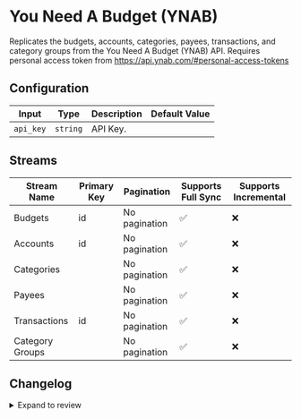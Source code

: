 # You Need A Budget (YNAB)
Replicates the budgets, accounts, categories, payees, transactions, and category groups from the You Need A Budget (YNAB) API. Requires personal access token from https://api.ynab.com/#personal-access-tokens

## Configuration

| Input | Type | Description | Default Value |
|-------|------|-------------|---------------|
| `api_key` | `string` | API Key.  |  |

## Streams
| Stream Name | Primary Key | Pagination | Supports Full Sync | Supports Incremental |
|-------------|-------------|------------|---------------------|----------------------|
| Budgets | id | No pagination | ✅ |  ❌  |
| Accounts | id | No pagination | ✅ |  ❌  |
| Categories |  | No pagination | ✅ |  ❌  |
| Payees |  | No pagination | ✅ |  ❌  |
| Transactions | id | No pagination | ✅ |  ❌  |
| Category Groups |  | No pagination | ✅ |  ❌  |

## Changelog

<details>
  <summary>Expand to review</summary>

| Version | Date | Pull Request | Subject |
|---------|------|--------------|---------|
| 0.0.22 | 2025-04-26 | [58936](https://github.com/airbytehq/airbyte/pull/58936) | Update dependencies |
| 0.0.21 | 2025-04-19 | [58566](https://github.com/airbytehq/airbyte/pull/58566) | Update dependencies |
| 0.0.20 | 2025-04-12 | [58012](https://github.com/airbytehq/airbyte/pull/58012) | Update dependencies |
| 0.0.19 | 2025-04-05 | [57373](https://github.com/airbytehq/airbyte/pull/57373) | Update dependencies |
| 0.0.18 | 2025-03-29 | [56818](https://github.com/airbytehq/airbyte/pull/56818) | Update dependencies |
| 0.0.17 | 2025-03-22 | [56342](https://github.com/airbytehq/airbyte/pull/56342) | Update dependencies |
| 0.0.16 | 2025-03-08 | [55576](https://github.com/airbytehq/airbyte/pull/55576) | Update dependencies |
| 0.0.15 | 2025-03-01 | [55138](https://github.com/airbytehq/airbyte/pull/55138) | Update dependencies |
| 0.0.14 | 2025-02-22 | [54513](https://github.com/airbytehq/airbyte/pull/54513) | Update dependencies |
| 0.0.13 | 2025-02-15 | [54077](https://github.com/airbytehq/airbyte/pull/54077) | Update dependencies |
| 0.0.12 | 2025-02-08 | [53517](https://github.com/airbytehq/airbyte/pull/53517) | Update dependencies |
| 0.0.11 | 2025-02-01 | [53077](https://github.com/airbytehq/airbyte/pull/53077) | Update dependencies |
| 0.0.10 | 2025-01-25 | [52434](https://github.com/airbytehq/airbyte/pull/52434) | Update dependencies |
| 0.0.9 | 2025-01-18 | [51953](https://github.com/airbytehq/airbyte/pull/51953) | Update dependencies |
| 0.0.8 | 2025-01-11 | [51418](https://github.com/airbytehq/airbyte/pull/51418) | Update dependencies |
| 0.0.7 | 2024-12-28 | [50377](https://github.com/airbytehq/airbyte/pull/50377) | Update dependencies |
| 0.0.6 | 2024-12-14 | [49736](https://github.com/airbytehq/airbyte/pull/49736) | Update dependencies |
| 0.0.5 | 2024-12-12 | [49376](https://github.com/airbytehq/airbyte/pull/49376) | Update dependencies |
| 0.0.4 | 2024-12-11 | [49130](https://github.com/airbytehq/airbyte/pull/49130) | Starting with this version, the Docker image is now rootless. Please note that this and future versions will not be compatible with Airbyte versions earlier than 0.64 |
| 0.0.3 | 2024-11-04 | [48213](https://github.com/airbytehq/airbyte/pull/48213) | Update dependencies |
| 0.0.2 | 2024-10-29 | [47760](https://github.com/airbytehq/airbyte/pull/47760) | Update dependencies |
| 0.0.1 | 2024-09-25 | | Initial release by [@bnmry](https://github.com/bnmry) via Connector Builder |

</details>
